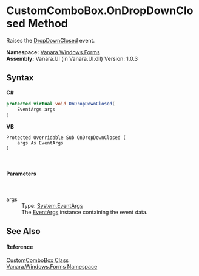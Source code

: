 # CustomComboBox.OnDropDownClosed Method 
 

Raises the <a href="79481bd8-268d-2e7f-564a-08ece65dfbec">DropDownClosed</a> event.

**Namespace:**&nbsp;<a href="c580cf52-4028-70db-28d0-f9b1abc03861">Vanara.Windows.Forms</a><br />**Assembly:**&nbsp;Vanara.UI (in Vanara.UI.dll) Version: 1.0.3

## Syntax

**C#**<br />
``` C#
protected virtual void OnDropDownClosed(
	EventArgs args
)
```

**VB**<br />
``` VB
Protected Overridable Sub OnDropDownClosed ( 
	args As EventArgs
)
```

<br />

#### Parameters
&nbsp;<dl><dt>args</dt><dd>Type: <a href="http://msdn2.microsoft.com/en-us/library/118wxtk3" target="_blank">System.EventArgs</a><br />The <a href="http://msdn2.microsoft.com/en-us/library/118wxtk3" target="_blank">EventArgs</a> instance containing the event data.</dd></dl>

## See Also


#### Reference
<a href="4832a2d8-90f0-3f57-b4d3-3e1fe4ff3384">CustomComboBox Class</a><br /><a href="c580cf52-4028-70db-28d0-f9b1abc03861">Vanara.Windows.Forms Namespace</a><br />